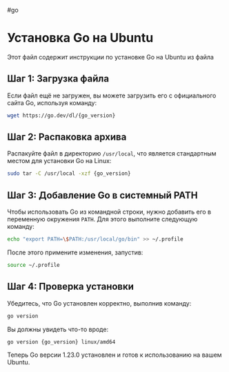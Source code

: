 #go 
# Установка Go  на Ubuntu

Этот файл содержит инструкции по установке Go на Ubuntu из файла

## Шаг 1: Загрузка файла

Если файл ещё не загружен, вы можете загрузить его с официального сайта Go, используя команду:

```bash
wget https://go.dev/dl/{go_version}
```

## Шаг 2: Распаковка архива

Распакуйте файл в директорию `/usr/local`, что является стандартным местом для установки Go на Linux:

```bash
sudo tar -C /usr/local -xzf {go_version}
```

## Шаг 3: Добавление Go в системный PATH

Чтобы использовать Go из командной строки, нужно добавить его в переменную окружения `PATH`. Для этого выполните следующую команду:

```bash
echo "export PATH=\$PATH:/usr/local/go/bin" >> ~/.profile
```

После этого примените изменения, запустив:

```bash
source ~/.profile
```

## Шаг 4: Проверка установки

Убедитесь, что Go установлен корректно, выполнив команду:

```bash
go version
```

Вы должны увидеть что-то вроде:

```
go version {go_version} linux/amd64
```

Теперь Go версии 1.23.0 установлен и готов к использованию на вашем Ubuntu.
